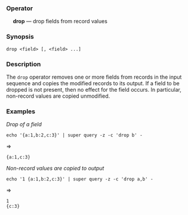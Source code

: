 ### Operator

&emsp; **drop** &mdash; drop fields from record values

### Synopsis

```
drop <field> [, <field> ...]
```
### Description

The `drop` operator removes one or more fields from records in the input sequence
and copies the modified records to its output.  If a field to be dropped
is not present, then no effect for the field occurs.  In particular,
non-record values are copied unmodified.

### Examples

_Drop of a field_
```mdtest-command
echo '{a:1,b:2,c:3}' | super query -z -c 'drop b' -
```
=>
```mdtest-output
{a:1,c:3}
```
_Non-record values are copied to output_
```mdtest-command
echo '1 {a:1,b:2,c:3}' | super query -z -c 'drop a,b' -
```
=>
```mdtest-output
1
{c:3}
```
